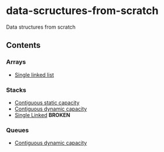 # data-scructures-from-scratch
Data structures from scratch

## Contents

### Arrays
 - [Single linked list](src/SingleLinkedList.h)

### Stacks
 - [Contiguous static capacity](src/StaticStack.h)
 - [Contiguous dynamic capacity](src/DynamicStack.h)
 - [Single Linked](src/LinkedList.h) **BROKEN**

### Queues
 - [Contiguous dynamic capacity](src/StaticQueue.h)